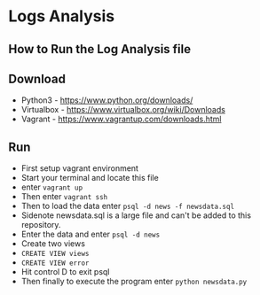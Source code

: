 # Logs Analysis

## How to Run the Log Analysis file

## Download
- Python3 - https://www.python.org/downloads/
- Virtualbox - https://www.virtualbox.org/wiki/Downloads
- Vagrant - https://www.vagrantup.com/downloads.html

## Run
- First setup vagrant environment 
- Start your terminal and locate this file
- enter `vagrant up`
- Then enter `vagrant ssh`
- Then to load the data enter `psql -d news -f newsdata.sql`
- Sidenote newsdata.sql is a large file and can't be added to this repository.
- Enter the data and enter `psql -d news`
- Create two views
- `CREATE VIEW views`
- `CREATE VIEW error`
- Hit control D to exit psql
- Then finally to execute the program enter `python newsdata.py`